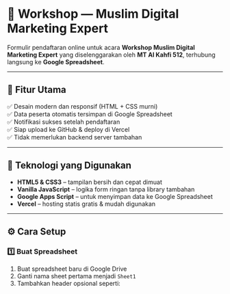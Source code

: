 # 🕌 Workshop — Muslim Digital Marketing Expert

Formulir pendaftaran online untuk acara **Workshop Muslim Digital Marketing Expert** yang diselenggarakan oleh **MT Al Kahfi 512**, terhubung langsung ke **Google Spreadsheet**.

---

## 🚀 Fitur Utama

✅ Desain modern dan responsif (HTML + CSS murni)  
✅ Data peserta otomatis tersimpan di Google Spreadsheet  
✅ Notifikasi sukses setelah pendaftaran  
✅ Siap upload ke GitHub & deploy di Vercel  
✅ Tidak memerlukan backend server tambahan  

---

## 🧩 Teknologi yang Digunakan

- **HTML5 & CSS3** – tampilan bersih dan cepat dimuat  
- **Vanilla JavaScript** – logika form ringan tanpa library tambahan  
- **Google Apps Script** – untuk menyimpan data ke Google Spreadsheet  
- **Vercel** – hosting statis gratis & mudah digunakan  

---

## ⚙️ Cara Setup

### 1️⃣ Buat Spreadsheet
1. Buat spreadsheet baru di Google Drive  
2. Ganti nama sheet pertama menjadi `Sheet1`  
3. Tambahkan header opsional seperti:  
